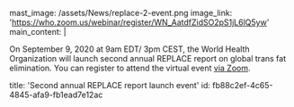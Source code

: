 mast_image: /assets/News/replace-2-event.png
image_link: 'https://who.zoom.us/webinar/register/WN_AatdfZidSO2pS1jL6lQ5yw'
main_content: |
  <p>On September 9, 2020 at 9am EDT/ 3pm CEST, the World Health Organization will launch second annual REPLACE report on global trans fat elimination. You can register to attend the virtual event <a href="https://who.zoom.us/webinar/register/WN_AatdfZidSO2pS1jL6lQ5yw" target="_blank">via Zoom</a>.
  </p>
title: 'Second annual REPLACE report launch event'
id: fb88c2ef-4c65-4845-afa9-fb1ead7e12ac
